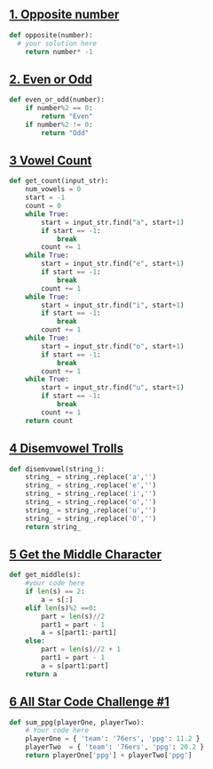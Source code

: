 ## [1. Opposite number](https://www.codewars.com/kata/56dec885c54a926dcd001095/train/python)
```python
def opposite(number):
  # your solution here
    return number* -1

```
## [2. Even or Odd]( https://www.codewars.com/kata/53da3dbb4a5168369a0000fe/train/python)

```python
def even_or_odd(number):
    if number%2 == 0:
        return "Even" 
    if number%2 != 0:
        return "Odd"   
```

## [3 Vowel Count](https://www.codewars.com/kata/54ff3102c1bad923760001f3/train/python)

```python
def get_count(input_str):
    num_vowels = 0
    start = -1
    count = 0
    while True:
        start = input_str.find("a", start+1)
        if start == -1:
            break
        count += 1
    while True:
        start = input_str.find("e", start+1)
        if start == -1:
            break
        count += 1
    while True:
        start = input_str.find("i", start+1)
        if start == -1:
            break
        count += 1
    while True:
        start = input_str.find("o", start+1)
        if start == -1:
            break
        count += 1
    while True:
        start = input_str.find("u", start+1)
        if start == -1:
            break
        count += 1
    return count
```
## [4 Disemvowel Trolls](https://www.codewars.com/kata/52fba66badcd10859f00097e/train/python)

```python
def disemvowel(string_):
    string_ = string_.replace('a','')
    string_ = string_.replace('e','')
    string_ = string_.replace('i','')
    string_ = string_.replace('o','')
    string_ = string_.replace('u','')
    string_ = string_.replace('O','')
    return string_
```

## [5  Get the Middle Character](https://www.codewars.com/kata/56747fd5cb988479af000028/train/python)

```python
def get_middle(s):
    #your code here
    if len(s) == 2:
        a = s[:]
    elif len(s)%2 ==0:
        part = len(s)//2
        part1 = part - 1
        a = s[part1:-part1]
    else:
        part = len(s)//2 + 1
        part1 = part - 1
        a = s[part1:part]
    return a
```

## [6 All Star Code Challenge #1](https://www.codewars.com/kata/5863f97fb3a675d9a700003f/train/python)

```python
def sum_ppg(playerOne, playerTwo):
    # Your code here
    playerOne = { 'team': '76ers', 'ppg': 11.2 }
    playerTwo  = { 'team': '76ers', 'ppg': 20.2 }
    return playerOne['ppg'] + playerTwo['ppg']
```
